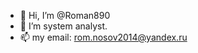 - 👋 Hi, I’m @Roman890
- 👀 I’m system analyst.
- 📫 my email: rom.nosov2014@yandex.ru

<!---
Roman890/Roman890 is a ✨ special ✨ repository because its `README.md` (this file) appears on your GitHub profile.
You can click the Preview link to take a look at your changes.
--->
